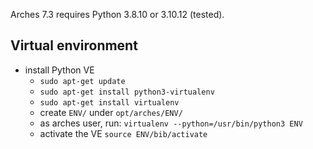 
Arches 7.3 requires Python 3.8.10 or 3.10.12 (tested).


## Virtual environment

* install Python VE
	- `sudo apt-get update` 	
	- `sudo apt-get install python3-virtualenv`
	- `sudo apt-get install virtualenv`
	- create `ENV/` under `opt/arches/ENV/`
	- as arches user, run: `virtualenv --python=/usr/bin/python3 ENV`
	- activate the VE `source ENV/bib/activate`
